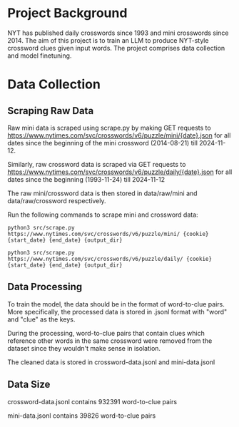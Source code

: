 # Project Background
NYT has published daily crosswords since 1993 and mini crosswords since 2014. The aim of this project is to train an LLM
to produce NYT-style crossword clues given input words. The project comprises data collection and model finetuning.

# Data Collection
## Scraping Raw Data
Raw mini data is scraped using scrape.py by making GET requests to 
https://www.nytimes.com/svc/crosswords/v6/puzzle/mini/{date}.json for all dates since the beginning of the mini 
crossword (2014-08-21) till 2024-11-12.

Similarly, raw crossword data is scraped via GET requests to 
https://www.nytimes.com/svc/crosswords/v6/puzzle/daily/{date}.json for all dates since the beginning (1993-11-24) till
2024-11-12

The raw mini/crossword data is then stored in data/raw/mini and data/raw/crossword respectively.

Run the following commands to scrape mini and crossword data:

`python3 src/scrape.py https://www.nytimes.com/svc/crosswords/v6/puzzle/mini/ {cookie} {start_date} {end_date} {output_dir}`

`python3 src/scrape.py https://www.nytimes.com/svc/crosswords/v6/puzzle/daily/ {cookie} {start_date} {end_date} {output_dir}`

## Data Processing
To train the model, the data should be in the format of word-to-clue pairs. More specifically, the processed data is 
stored in .jsonl format with "word" and "clue" as the keys.

During the processing, word-to-clue pairs that contain clues which reference other words in the same crossword were
removed from the dataset since they wouldn't make sense in isolation.

The cleaned data is stored in crossword-data.jsonl and mini-data.jsonl

## Data Size
crossword-data.jsonl contains 932391 word-to-clue pairs

mini-data.jsonl contains 39826 word-to-clue pairs 
